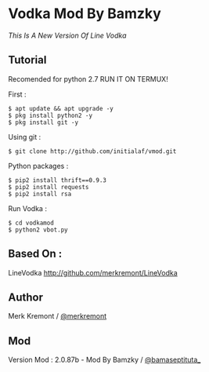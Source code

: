 # Vodka Mod By Bamzky
_This Is A New Version Of Line Vodka_

Tutorial
------
Recomended for python 2.7
RUN IT ON TERMUX!

First :
    
    $ apt update && apt upgrade -y
    $ pkg install python2 -y
    $ pkg install git -y

Using git :

    $ git clone http://github.com/initialaf/vmod.git

Python packages :

    $ pip2 install thrift==0.9.3
    $ pip2 install requests
    $ pip2 install rsa

Run Vodka :

    $ cd vodkamod
    $ python2 vbot.py

Based On :
----------

LineVodka
http://github.com/merkremont/LineVodka

Author
------

Merk Kremont / [@merkremont](https://twitter.com/merkremont)

Mod
---

Version Mod : 2.0.87b - Mod By Bamzky / [@bamaseptituta_](https://instagram.com/bamaseptituta_)
